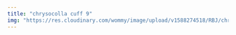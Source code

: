 ```yaml
---
title: "chrysocolla cuff 9"
img: "https://res.cloudinary.com/wommy/image/upload/v1588274518/RBJ/chrysocolla/43_h0w8er.jpg"
---
```

